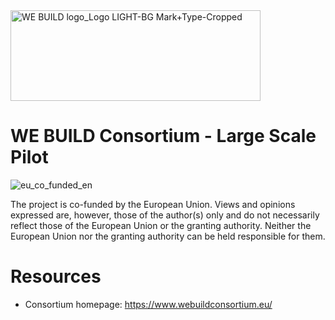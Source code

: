 <img width="400" height="145" alt="WE BUILD logo_Logo LIGHT-BG Mark+Type-Cropped" src="https://github.com/user-attachments/assets/5e9dcb67-29c6-45d2-af89-e58d1a00679f" />

# WE BUILD Consortium - Large Scale Pilot

![eu_co_funded_en](https://github.com/EWC-consortium/.github/assets/455274/222ae9fc-7964-4e31-9577-579b00a34e2e)

The project is co-funded by the European Union. Views and opinions expressed are, however, those of the author(s) only and do not necessarily reflect those of the European Union or the granting authority. Neither the European Union nor the granting authority can be held responsible for them.

# Resources

* Consortium homepage: https://www.webuildconsortium.eu/
